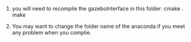 1. you will need to recompile the gazeboInterface in this folder: 
	cmake .
	make

2. You may want to change the folder name of the anaconda if you meet any problem when you complie.
